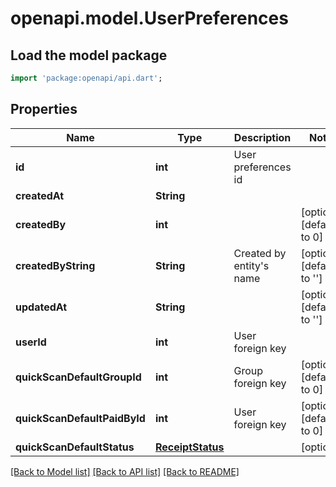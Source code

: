 # openapi.model.UserPreferences

## Load the model package
```dart
import 'package:openapi/api.dart';
```

## Properties
Name | Type | Description | Notes
------------ | ------------- | ------------- | -------------
**id** | **int** | User preferences id | 
**createdAt** | **String** |  | 
**createdBy** | **int** |  | [optional] [default to 0]
**createdByString** | **String** | Created by entity's name | [optional] [default to '']
**updatedAt** | **String** |  | [optional] [default to '']
**userId** | **int** | User foreign key | 
**quickScanDefaultGroupId** | **int** | Group foreign key | [optional] [default to 0]
**quickScanDefaultPaidById** | **int** | User foreign key | [optional] [default to 0]
**quickScanDefaultStatus** | [**ReceiptStatus**](ReceiptStatus.md) |  | [optional] 

[[Back to Model list]](../README.md#documentation-for-models) [[Back to API list]](../README.md#documentation-for-api-endpoints) [[Back to README]](../README.md)


